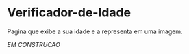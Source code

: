 # Verificador-de-Idade
 Pagina que exibe a sua idade e a representa em uma imagem.

*EM CONSTRUCAO*
